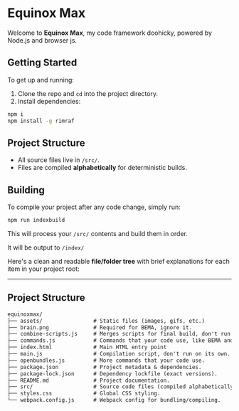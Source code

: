 # Equinox Max

Welcome to **Equinox Max**, my code framework doohicky, powered by Node.js and browser js.

## Getting Started

To get up and running:

1. Clone the repo and `cd` into the project directory.
2. Install dependencies:

```bash
npm i
npm install -g rimraf
```

## Project Structure

* All source files live in `/src/`.
* Files are compiled **alphabetically** for deterministic builds.

## Building

To compile your project after any code change, simply run:

```bash
npm run indexbuild
```

This will process your `/src/` contents and build them in order.

It will be output to `/index/`

Here's a clean and readable **file/folder tree** with brief explanations for each item in your project root:

---

## Project Structure
```txt
equinoxmax/
├── assets/                # Static files (images, gifs, etc.)
├── brain.png              # Required for BEMA, ignore it.
├── combine-scripts.js     # Merges scripts for final build, don't run on its own.
├── commands.js            # Commands that your code use, like BEMA and onEvent.
├── index.html             # Main HTML entry point
├── main.js                # Compilation script, don't run on its own.
├── openbundles.js         # More commands that your code use.
├── package.json           # Project metadata & dependencies.
├── package-lock.json      # Dependency lockfile (exact versions).
├── README.md              # Project documentation.
├── src/                   # Source code files (compiled alphabetically).
├── styles.css             # Global CSS styling.
└── webpack.config.js      # Webpack config for bundling/compiling.
```
